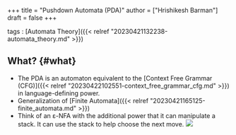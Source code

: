 +++
title = "Pushdown Automata (PDA)"
author = ["Hrishikesh Barman"]
draft = false
+++

tags
: [Automata Theory]({{< relref "20230421132238-automata_theory.md" >}})


## What? {#what}

-   The PDA is an automaton equivalent to the [Context Free Grammar (CFG)]({{< relref "20230422102551-context_free_grammar_cfg.md" >}}) in language-defining power.
-   Generalization of [Finite Automata]({{< relref "20230421165125-finite_automata.md" >}})
-   Think of an &epsilon;-NFA with the additional power that it can manipulate a stack. It can use the stack to help choose the next move.
    ![](/ox-hugo/20230422123752-pushdown_automata-1649683298.png)
